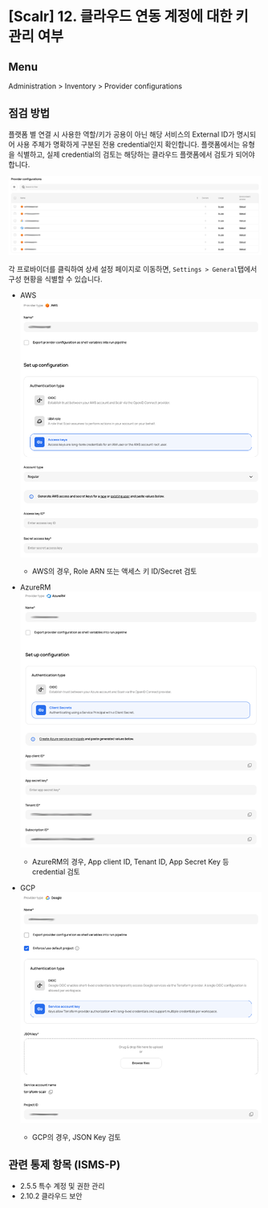 # [Scalr] 12. 클라우드 연동 계정에 대한 키 관리 여부

## Menu 
Administration > Inventory > Provider configurations

## 점검 방법 
플랫폼 별 연결 시 사용한 역할/키가 공용이 아닌 해당 서비스의 External ID가 명시되어 사용 주체가 명확하게 구분된 전용 credential인지 확인합니다. 플랫폼에서는 유형을 식별하고, 실제 credential의 검토는 해당하는 클라우드 플랫폼에서 검토가 되어야 합니다. 

![Provider configurations](images/provider-configurations.png)

각 프로바이더를 클릭하여 상세 설정 페이지로 이동하면, `Settings > General`탭에서 구성 현황을 식별할 수 있습니다. 

- AWS
![AWS configuration](images/aws-configuration.png)
    - AWS의 경우, Role ARN 또는 액세스 키 ID/Secret 검토 

- AzureRM
![AzureRM configuration](images/azurerm-configuration.png)
    - AzureRM의 경우, App client ID, Tenant ID, App Secret Key 등 credential 검토

- GCP
![GCP configuration](images/gcp-configuration.png)
    - GCP의 경우, JSON Key 검토 

## 관련 통제 항목 (ISMS-P)
- 2.5.5 특수 계정 및 권한 관리
- 2.10.2 클라우드 보안